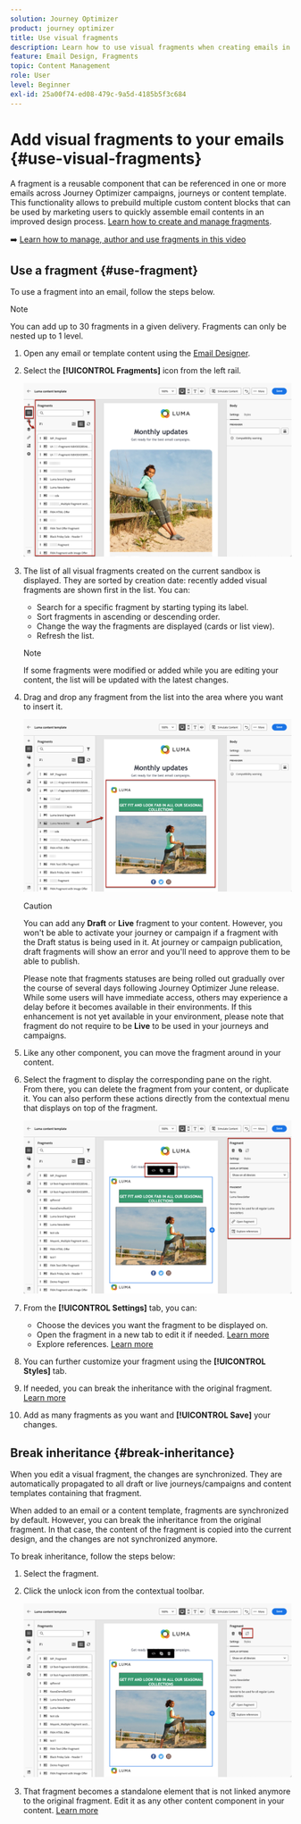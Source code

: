 ```yaml
---
solution: Journey Optimizer
product: journey optimizer
title: Use visual fragments
description: Learn how to use visual fragments when creating emails in Journey Optimizer campaigns and journeys
feature: Email Design, Fragments
topic: Content Management
role: User
level: Beginner
exl-id: 25a00f74-ed08-479c-9a5d-4185b5f3c684
---
```

# Add visual fragments to your emails {#use-visual-fragments}

A fragment is a reusable component that can be referenced in one or more emails across Journey Optimizer campaigns, journeys or content template. This functionality allows to prebuild multiple custom content blocks that can be used by marketing users to quickly assemble email contents in an improved design process. [Learn how to create and manage fragments](../content-management/fragments.md).

➡️ [Learn how to manage, author and use fragments in this video](../content-management/fragments.md#video-fragments)

## Use a fragment {#use-fragment}

To use a fragment into an email, follow the steps below.

>[!NOTE]
>
>You can add up to 30 fragments in a given delivery. Fragments can only be nested up to 1 level.


1. Open any email or template content using the [Email Designer](get-started-email-design.md).

1. Select the **[!UICONTROL Fragments]** icon from the left rail.

    ![](assets/fragments-in-designer.png)

1. The list of all visual fragments created on the current sandbox is displayed. They are sorted by creation date: recently added visual fragments are shown first in the list. You can:

    * Search for a specific fragment by starting typing its label.
    * Sort fragments in ascending or descending order.
    * Change the way the fragments are displayed (cards or list view).
    * Refresh the list.

    >[!NOTE]
    >
    >If some fragments were modified or added while you are editing your content, the list will be updated with the latest changes.

1. Drag and drop any fragment from the list into the area where you want to insert it.

    ![](assets/fragment-insert.png)

    >[!CAUTION]
    >
    >You can add any **Draft** or **Live** fragment to your content. However, you won't be able to activate your journey or campaign if a fragment with the Draft status is being used in it. At journey or campaign publication, draft fragments will show an error and you'll need to approve them to be able to publish.
    >
    > Please note that fragments statuses are being rolled out gradually over the course of several days following Journey Optimizer June release. While some users will have immediate access, others may experience a delay before it becomes available in their environments. If this enhancement is not yet available in your environment, please note that fragment do not require to be **Live** to be used in your journeys and campaigns.
    
1. Like any other component, you can move the fragment around in your content.

1. Select the fragment to display the corresponding pane on the right. From there, you can delete the fragment from your content, or duplicate it. You can also perform these actions directly from the contextual menu that displays on top of the fragment.

    ![](assets/fragment-right-pane.png)

1. From the **[!UICONTROL Settings]** tab, you can:

    * Choose the devices you want the fragment to be displayed on.
    * Open the fragment in a new tab to edit it if needed. [Learn more](../content-management/fragments.md#edit-fragments)
    * Explore references. [Learn more](../content-management/fragments.md#explore-references)

1. You can further customize your fragment using the **[!UICONTROL Styles]** tab.

1. If needed, you can break the inheritance with the original fragment. [Learn more](#break-inheritance)

1. Add as many fragments as you want and **[!UICONTROL Save]** your changes.

## Break inheritance {#break-inheritance}

When you edit a visual fragment, the changes are synchronized. They are automatically propagated to all draft or live journeys/campaigns and content templates containing that fragment.

When added to an email or a content template, fragments are synchronized by default. However, you can break the inheritance from the original fragment. In that case, the content of the fragment is copied into the current design, and the changes are not synchronized anymore.

To break inheritance, follow the steps below:

1. Select the fragment.

1. Click the unlock icon from the contextual toolbar.

    ![](assets/fragment-break-inheritance.png)

1. That fragment becomes a standalone element that is not linked anymore to the original fragment. Edit it as any other content component in your content. [Learn more](content-components.md)
